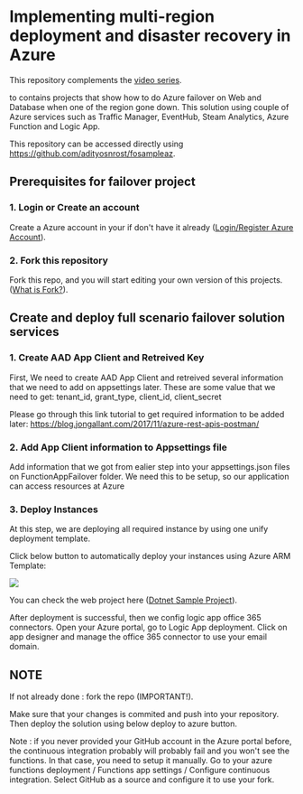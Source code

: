 # Implementing multi-region deployment and disaster recovery in Azure

This repository complements the [video series](https://www.youtube.com/playlist?list=PLe32w3jNLanrZ9_X58_3d13tQ5REMmnK3). 

to 
contains projects that show how to do Azure failover on Web and Database when one of the region gone down.
This solution using couple of Azure services such as Traffic Manager, EventHub, Steam Analytics, Azure Function and Logic App.

This repository can be accessed directly using https://github.com/adityosnrost/fosampleaz.

## Prerequisites for failover project

### 1. Login or Create an account

Create a Azure account in your if don't have it already ([Login/Register Azure Account](https://azure.microsoft.com/en-us/free/)).

### 2. Fork this repository

Fork this repo, and you will start editing your own version of this projects. ([What is Fork?](https://help.github.com/en/github/getting-started-with-github/fork-a-repo)).

## Create and deploy full scenario failover solution services

### 1. Create AAD App Client and Retreived Key 

First, We need to create AAD App Client and retreived several information that we need to add on appsettings later. These are some value that we need to get:
tenant_id, grant_type, client_id, client_secret

Please go through this link tutorial to get required information to be added later: https://blog.jongallant.com/2017/11/azure-rest-apis-postman/

### 2. Add App Client information to Appsettings file 

Add information that we got from ealier step into your appsettings.json files on FunctionAppFailover folder. We need this to be setup, so our application can access resources at Azure

### 3. Deploy Instances

At this step, we are deploying all required instance by using one unify deployment template.

Click below button to automatically deploy your instances using Azure ARM Template:

<a href="https://portal.azure.com/#create/Microsoft.Template/uri/https%3A%2F%2Fraw.githubusercontent.com%2Fadityosnrost%2Ffosampleaz%2Fmaster%2FazureDeployment.json" target="_blank"><img src="http://azuredeploy.net/deploybutton.png"/></a>

You can check the web project here ([Dotnet Sample Project](https://github.com/adityosnrost/fosampleaz/tree/master/WebApiDrDemoCS)).

After deployment is successful, then we config logic app office 365 connectors. Open your Azure portal, go to Logic App deployment. Click on app designer and manage the office 365 connector to use your email domain.

## NOTE

If not already done : fork the repo (IMPORTANT!).

Make sure that your changes is commited and push into your repository. Then deploy the solution using below deploy to azure button.

Note : if you never provided your GitHub account in the Azure portal before, the continuous integration probably will probably fail and you won't see the functions. In that case, you need to setup it manually. Go to your azure functions deployment / Functions app settings / Configure continuous integration. Select GitHub as a source and configure it to use your fork.
